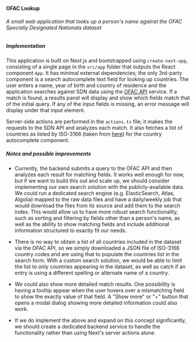 #### OFAC Lookup

###### A small web application that looks up a person's name against the OFAC Specially Designated Nationals dataset

##### Implementation

This application is built on Next.js and bootstrapped using `create-next-app`, consisting of a single page in the `src/app` folder that outputs the React component `App`. It has minimal external dependencies; the only 3rd-party component is a search autocomplete text field for looking up countries. The user enters a name, year of birth and country of residence and the application searches against SDN data using the [OFAC API](https://ofac-api.com/documentation/v3/index.html) service. If a match is found, a results panel will display and show which fields match that of the initial query. If any of the input fields is missing, an error message will display under that input element.

 Server-side actions are performed in the `actions.ts` file; it makes the requests to the SDN API and analyzes each match. It also fetches a list of countries as listed by ISO-3166 (taken from [here](https://raw.githubusercontent.com/lukes/ISO-3166-Countries-with-Regional-Codes/master/slim-2/slim-2.json)) for the country autocomplete component.

 ##### Notes and possible improvements

 - Currently, the backend submits a query to the OFAC API and then analyzes each result for matching fields. It works well enough for now, but if we want to build this out and scale up, we should consider implementing our own search solution with the publicly-available data. We could run a dedicated search engine (e.g. ElasticSearch, Atlas, Algolia) mapped to the raw data files and have a daily/weekly job that would download the files from its source and add them to the search index. This would allow us to have more robust search functionality, such as sorting and filtering by fields other than a person's name, as well as the ability to show matching fields and include additional information structured to exactly fit our needs.

- There is no way to obtain a list of all countries included in the dataset via the OFAC API, so we simply downloaded a JSON file of ISO-3166 country codes and are using that to populate the countries list in the search form. With a custom search solution, we would be able to limit the list to only countries appearing in the dataset, as well as catch if an entry is using a different spelling or alternate name of a country.

- We could also show more detailed match results. One possibility is having a tooltip appear when the user hovers over a mismatching field to show the exactly value of that field. A "Show more" or "+" button that opens a modal dialog showing more detailed information could also work.

- If we do implement the above and expand on this concept significantly, we should create a dedicated backend service to handle the functionality rather than using Next's server actions alone.